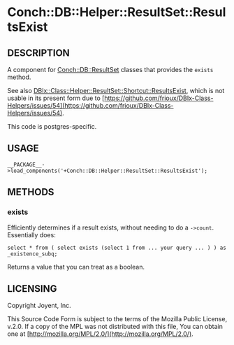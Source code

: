 # Conch::DB::Helper::ResultSet::ResultsExist

## DESCRIPTION

A component for [Conch::DB::ResultSet](../modules/Conch%3A%3ADB%3A%3AResultSet) classes that provides the `exists` method.

See also [DBIx::Class::Helper::ResultSet::Shortcut::ResultsExist](https://metacpan.org/pod/DBIx%3A%3AClass%3A%3AHelper%3A%3AResultSet%3A%3AShortcut%3A%3AResultsExist), which is not usable in its
present form due to [https://github.com/frioux/DBIx-Class-Helpers/issues/54](https://github.com/frioux/DBIx-Class-Helpers/issues/54).

This code is postgres-specific.

## USAGE

```
__PACKAGE__->load_components('+Conch::DB::Helper::ResultSet::ResultsExist');
```

## METHODS

### exists

Efficiently determines if a result exists, without needing to do a `->count`.
Essentially does:

```
select * from ( select exists (select 1 from ... your query ... ) ) as _existence_subq;
```

Returns a value that you can treat as a boolean.

## LICENSING

Copyright Joyent, Inc.

This Source Code Form is subject to the terms of the Mozilla Public License,
v.2.0. If a copy of the MPL was not distributed with this file, You can obtain
one at [http://mozilla.org/MPL/2.0/](http://mozilla.org/MPL/2.0/).

